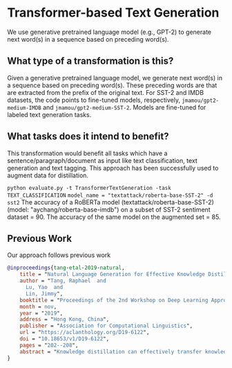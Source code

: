 # Transformer-based Text Generation
We use generative pretrained language model (e.g., GPT-2) to generate next word(s) in a sequence based on preceding word(s). 

## What type of a transformation is this?
Given a generative pretrained language model, we generate next word(s) in a sequence based on preceding word(s). These preceding words are  that are extracted from the prefix of the original text. For SST-2 and IMDB datasets, the code points to fine-tuned models, respectively, ```jmamou/gpt2-medium-IMDB``` and ```jmamou/gpt2-medium-SST-2```.
Models are fine-tuned for labeled text generation tasks.


## What tasks does it intend to benefit?
This transformation would benefit all tasks which have a sentence/paragraph/document as input like text classification, text generation and text tagging. This approach has been successfully used to augment data for distillation. 

```python evaluate.py -t TransformerTextGeneration -task TEXT_CLASSIFICATION```
```model_name = "textattack/roberta-base-SST-2" -d sst2```
The accuracy of a RoBERTa model (textattack/roberta-base-SST-2) (model: "aychang/roberta-base-imdb") on a subset of SST-2 sentiment dataset = 90.
The accuracy of the same model on the augmented set = 85.

## Previous Work
Our approach follows previous work
```bibtex
@inproceedings{tang-etal-2019-natural,
    title = "Natural Language Generation for Effective Knowledge Distillation",
    author = "Tang, Raphael  and
      Lu, Yao  and
      Lin, Jimmy",
    booktitle = "Proceedings of the 2nd Workshop on Deep Learning Approaches for Low-Resource NLP (DeepLo 2019)",
    month = nov,
    year = "2019",
    address = "Hong Kong, China",
    publisher = "Association for Computational Linguistics",
    url = "https://aclanthology.org/D19-6122",
    doi = "10.18653/v1/D19-6122",
    pages = "202--208",
    abstract = "Knowledge distillation can effectively transfer knowledge from BERT, a deep language representation model, to traditional, shallow word embedding-based neural networks, helping them approach or exceed the quality of other heavyweight language representation models. As shown in previous work, critical to this distillation procedure is the construction of an unlabeled transfer dataset, which enables effective knowledge transfer. To create transfer set examples, we propose to sample from pretrained language models fine-tuned on task-specific text. Unlike previous techniques, this directly captures the purpose of the transfer set. We hypothesize that this principled, general approach outperforms rule-based techniques. On four datasets in sentiment classification, sentence similarity, and linguistic acceptability, we show that our approach improves upon previous methods. We outperform OpenAI GPT, a deep pretrained transformer, on three of the datasets, while using a single-layer bidirectional LSTM that runs at least ten times faster.",
}
```
